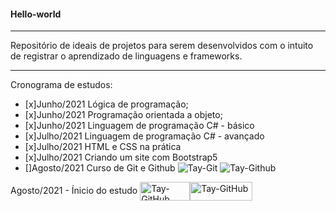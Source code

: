 #### Hello-world
***
Repositório de ideais de projetos para serem desenvolvidos com o intuito de registrar o aprendizado de linguagens e frameworks.
***

Cronograma de estudos:
- [x]Junho/2021 Lógica de programação;
- [x]Junho/2021 Programação orientada a objeto;
- [x]Junho/2021 Linguagem de programação C# - básico
- [x]Julho/2021 Linguagem de programação C# - avançado
- [x]Julho/2021 HTML e CSS na prática 
- [x]Julho/2021 Criando um site com Bootstrap5
- []Agosto/2021 Curso de Git e Github ![Tay-Git](https://img.shields.io/badge/Git-F05032?style=for-the-badge&logo=git&logoColor=white) ![Tay-Github](https://img.shields.io/badge/GitHub-100000?style=for-the-badge&logo=github&logoColor=white)


<p>Agosto/2021 - Ínicio do estudo <img align="center" alt="Tay-GitHub" height="30" width="80" src="https://img.shields.io/badge/Git-F05032?style=for-the-badge&logo=git&logoColor=white"><img align="center" alt="Tay-GitHub" height="30" width="100" src="https://img.shields.io/badge/GitHub-100000?style=for-the-badge&logo=github&logoColor=white"></p>